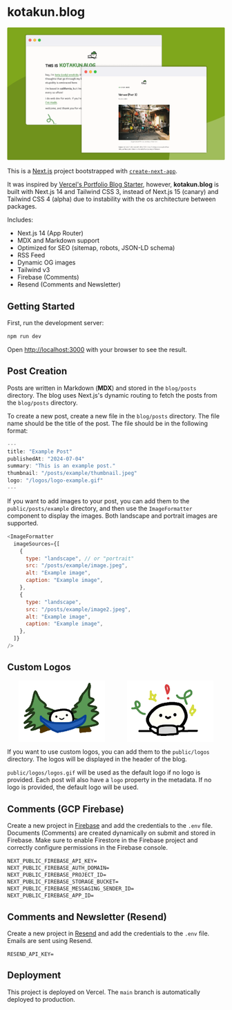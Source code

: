 # kotakun.blog

![kotakun.blog](/public/projects/kotakun-project.png)

This is a [Next.js](https://nextjs.org/) project bootstrapped with [`create-next-app`](https://github.com/vercel/next.js/tree/canary/packages/create-next-app).

It was inspired by [Vercel's Portfolio Blog Starter](https://github.com/vercel/examples/tree/main/solutions/blog), however, **kotakun.blog** is built with Next.js 14 and Tailwind CSS 3, instead of Next.js 15 (canary) and Tailwind CSS 4 (alpha) due to instability with the os architecture between packages.

Includes:

- Next.js 14 (App Router)
- MDX and Markdown support
- Optimized for SEO (sitemap, robots, JSON-LD schema)
- RSS Feed
- Dynamic OG images
- Tailwind v3
- Firebase (Comments)
- Resend (Comments and Newsletter)

## Getting Started

First, run the development server:

```bash
npm run dev
```

Open [http://localhost:3000](http://localhost:3000) with your browser to see the result.

## Post Creation

Posts are written in Markdown (**MDX**) and stored in the `blog/posts` directory. The blog uses Next.js's dynamic routing to fetch the posts from the `blog/posts` directory.

To create a new post, create a new file in the `blog/posts` directory. The file name should be the title of the post. The file should be in the following format:

```js
---
title: "Example Post"
publishedAt: "2024-07-04"
summary: "This is an example post."
thumbnail: "/posts/example/thumbnail.jpeg"
logo: "/logos/logo-example.gif"
---
```

If you want to add images to your post, you can add them to the `public/posts/example` directory, and then use the `ImageFormatter` component to display the images. Both landscape and portrait images are supported.

```js
<ImageFormatter
  imageSources={[
    {
      type: "landscape", // or "portrait"
      src: "/posts/example/image.jpeg",
      alt: "Example image",
      caption: "Example image",
    },
    {
      type: "landscape",
      src: "/posts/example/image2.jpeg",
      alt: "Example image",
      caption: "Example image",
    },
  ]}
/>
```

## Custom Logos

<div style="display: flex; justify-content: space-around; align-items: center;">

  <img src="./public/logos/logo.gif" alt="Custom Logo" width="200" />
  <img src="./public/logos/logo-project.webp" alt="Project Logo" width="200" />
</div>

If you want to use custom logos, you can add them to the `public/logos` directory. The logos will be displayed in the header of the blog.

`public/logos/logos.gif` will be used as the default logo if no logo is provided. Each post will also have a `logo` property in the metadata. If no logo is provided, the default logo will be used.

## Comments (GCP Firebase)

Create a new project in [Firebase](https://firebase.google.com/) and add the credentials to the `.env` file. Documents (Comments) are created dynamically on submit and stored in Firebase. Make sure to enable Firestore in the Firebase project and correctly configure permissions in the Firebase console.

```.env
NEXT_PUBLIC_FIREBASE_API_KEY=
NEXT_PUBLIC_FIREBASE_AUTH_DOMAIN=
NEXT_PUBLIC_FIREBASE_PROJECT_ID=
NEXT_PUBLIC_FIREBASE_STORAGE_BUCKET=
NEXT_PUBLIC_FIREBASE_MESSAGING_SENDER_ID=
NEXT_PUBLIC_FIREBASE_APP_ID=
```

## Comments and Newsletter (Resend)

Create a new project in [Resend](https://resend.com/) and add the credentials to the `.env` file. Emails are sent using Resend.

```.env
RESEND_API_KEY=
```

## Deployment

This project is deployed on Vercel. The `main` branch is automatically deployed to production.
